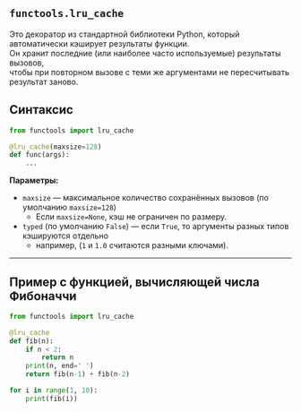## `functools.lru_cache` 

Это декоратор из стандартной библиотеки Python, который автоматически кэширует результаты функции.  
Он хранит последние (или наиболее часто используемые) результаты вызовов,  
чтобы при повторном вызове с теми же аргументами не пересчитывать результат заново.


## Синтаксис

```python
from functools import lru_cache

@lru_cache(maxsize=128)
def func(args):
    ...
```

**Параметры:**

* `maxsize` — максимальное количество сохранённых вызовов (по умолчанию `maxsize=128`)
  * Если `maxsize=None`, кэш не ограничен по размеру.
* `typed` (по умолчанию `False`) — если `True`, то аргументы разных типов кэшируются отдельно 
  * например, (`1` и `1.0` считаются разными ключами).

---

## Пример с функцией, вычисляющей числа Фибоначчи

```python
from functools import lru_cache

@lru_cache
def fib(n):
    if n < 2:
        return n
    print(n, end=' ')
    return fib(n-1) + fib(n-2)

for i in range(1, 10):
    print(fib(i))
```


